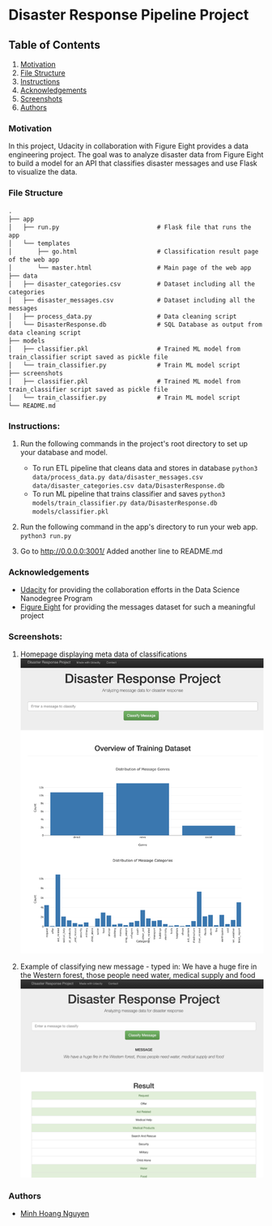 # Disaster Response Pipeline Project

## Table of Contents
1. [Motivation](#motivation)
2. [File Structure](#file_structure)
3. [Instructions](#instructions)
4. [Acknowledgements](#acknowledgements)
5. [Screenshots](#screenshots)
6. [Authors](#authors)

<a name="motivation"></a>

### Motivation
In this project, Udacity in collaboration with Figure Eight provides a data engineering project. The goal was to analyze disaster data from Figure Eight to build a model for an API that classifies disaster messages and use Flask to visualize the data.

<a name="file_structure"></a>

### File Structure
    .
    ├── app     
    │   ├── run.py                           # Flask file that runs the app
    │   └── templates   
    │       ├── go.html                      # Classification result page of the web app
    │       └── master.html                  # Main page of the web app    
    ├── data                   
    │   ├── disaster_categories.csv          # Dataset including all the categories  
    │   ├── disaster_messages.csv            # Dataset including all the messages
    │   ├── process_data.py                  # Data cleaning script
    │   └── DisasterResponse.db              # SQL Database as output from data cleaning script
    ├── models
    │   ├── classifier.pkl                   # Trained ML model from train_classifier script saved as pickle file
    │   └── train_classifier.py              # Train ML model script         
    ├── screenshots
    │   ├── classifier.pkl                   # Trained ML model from train_classifier script saved as pickle file
    │   └── train_classifier.py              # Train ML model script  
    └── README.md

<a name="instructions"></a>

### Instructions:

1. Run the following commands in the project's root directory to set up your database and model.

    - To run ETL pipeline that cleans data and stores in database
        `python3 data/process_data.py data/disaster_messages.csv data/disaster_categories.csv data/DisasterResponse.db`
    - To run ML pipeline that trains classifier and saves
        `python3 models/train_classifier.py data/DisasterResponse.db models/classifier.pkl`

2. Run the following command in the app's directory to run your web app.
    `python3 run.py`

3. Go to http://0.0.0.0:3001/
Added another line to README.md

<a name="acknowledgements"></a>

### Acknowledgements
- [Udacity](https://www.udacity.com/) for providing the collaboration efforts in the Data Science Nanodegree Program
- [Figure Eight](https://www.figure-eight.com/) for providing the messages dataset for such a meaningful project


<a name="screenshots"></a>

### Screenshots:
1. Homepage displaying meta data of classifications
![Sample Input](screenshots/homepage.png)

2. Example of classifying new message - typed in: We have a huge fire in the Western forest, those people need water, medical supply and food
![Sample Input](screenshots/sample_query.png)

<a name="authors"></a>

### Authors
- [Minh Hoang Nguyen](https://github.com/justZen94)